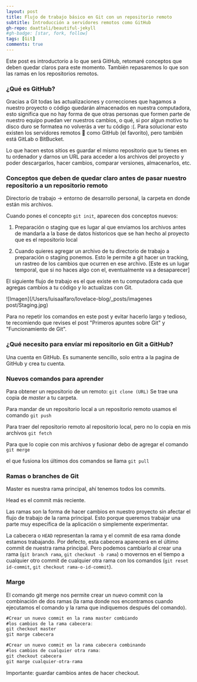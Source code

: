 ```yaml
---
layout: post
title: Flujo de trabajo básico en Git con un repositorio remoto
subtitle: Introducción a servidores remotos como GitHub
gh-repo: daattali/beautiful-jekyll
#gh-badge: [star, fork, follow]
tags: [Git]
comments: true
---
```

Este post es introductorio a lo que será GitHub, retomaré conceptos que deben quedar claros para este momento. También repasaremos lo que son las ramas en los repositorios remotos.

### ¿Qué es GitHub?

Gracias a Git todas las actualizaciones y correcciones que hagamos a nuestro proyecto o código quedarán almacenados en nuestra computadora, esto significa que no hay forma de que otras personas que formen parte de nuestro equipo puedan ver nuestros cambios, o qué, si por algun motivo tu disco duro se formatea no volverás a ver tu código :(. Para solucionar esto existen los servidores remotos :clap: como GitHub (el favorito), pero también está GitLab o BitBucket.

Lo que hacen estos sitios es guardar el mismo repositorio que tu tienes en tu ordenador y darnos un URL para acceder a los archivos del proyecto y poder descargarlos, hacer cambios, comparar versiones, almacenarlos, etc.

### Conceptos que deben de quedar claro antes de pasar nuestro repositorio a un repositorio remoto

Directorio de trabajo → entorno de desarrollo personal, la carpeta en donde están mis archivos.

Cuando pones el concepto `git init`, aparecen dos conceptos nuevos:

1. Preparación o staging  que es lugar al que enviamos los archivos antes de mandarla a la base de datos historicos que se han hecho al proyecto que es el repositorio local

2. Cuando quieres agregar un archivo de tu directorio de trabajo a preparación o staging ponemos. Esto le permite a git hacer un tracking, un rastreo de los cambios que ocurren en ese archivo. [Este es un lugar temporal, que si no haces algo con el, eventualmente va a desaparecer]

El siguiente flujo de trabajo es el que existe en tu computadora cada que agregas cambios a tu código y lo actualizas con Git.

![Imagen](/Users/luisaalfaro/lovelace-blog/_posts/imagenes post/Staging.jpg)

Para no repetir los comandos en este post y evitar hacerlo largo y tedioso, te recomiendo que revises el post "Primeros apuntes sobre Git" y "Funcionamiento de Git".

### ¿Qué necesito para envíar mi repositorio en Git a GitHub?

Una cuenta en GitHub. Es sumanente sencillo, solo entra a la pagina de GitHub y crea tu cuenta.

### Nuevos comandos para aprender

Para obtener un repositorio de un remoto: 
`git clone (URL)`
Se trae una copia de *master* a tu carpeta.

Para mandar de un repositorio local a un repositorio remoto usamos el comando
`git push`

Para traer del repositorio remoto al repositorio local, pero no lo copia en mis archivos
`git fetch`

Para que lo copie con mis archivos y fusionar debo de agregar el comando
`git merge`

el que fusiona los últimos dos comandos se llama
`git pull`

### Ramas o branches de Git

Master es nuestra rama principal, ahí tenemos todos los commits.

Head es el commit más reciente.

Las ramas son la forma de hacer cambios en nuestro proyecto sin afectar el flujo de trabajo de la rama principal. Esto porque queremos trabajar una parte muy específica de la aplicación o simplemente experimentar.

La cabecera o `HEAD` representan la rama y el commit de esa rama donde estamos trabajando. Por defecto, esta cabecera aparecerá en el último commit de nuestra rama principal. Pero podemos cambiarlo al crear una rama (`git branch rama`, `git checkout -b rama`) o movernos en el tiempo a cualquier otro commit de cualquier otra rama con los comandos (`git reset id-commit`, `git checkout rama-o-id-commit`).

### Marge

El comando git merge nos permite crear un nuevo commit con la combinación de dos ramas (la rama donde nos encontramos cuando ejecutamos el comando y la rama que indiquemos después del comando).

```jsx
#Crear un nuevo commit en la rama master combiando 
#los cambios de la rama cabecera:
git checkout master
git marge cabecera

#Crear un nuevo commit en la rama cabecera combinando
#los cambios de cualquier otra rama:
git checkout cabecera
git marge cualquier-otra-rama
```

Importante: guardar cambios antes de hacer checkout.
